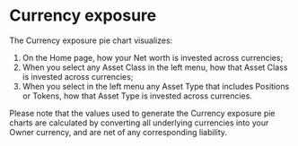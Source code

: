 # Currency exposure

The Currency exposure pie chart visualizes:

1. On the Home page, how your Net worth is invested across currencies;
2. When you select any Asset Class in the left menu, how that Asset Class is invested across currencies;
3. When you select in the left menu any Asset Type that includes Positions or Tokens, how that Asset Type is invested across currencies.

Please note that the values used to generate the Currency exposure pie charts are calculated by converting all underlying currencies into your Owner currency, and are net of any corresponding liability.